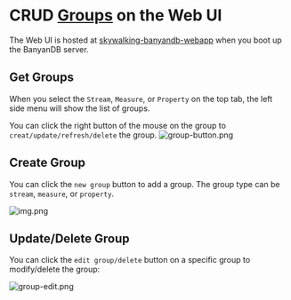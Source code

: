 ﻿# CRUD [Groups](../../../concept/data-model.md#groups) on the Web UI
The Web UI is hosted at [skywalking-banyandb-webapp](http://localhost:17913/) when you boot up the BanyanDB server.

## Get Groups
When you select the `Stream`, `Measure`, or `Property` on the top tab, the left side menu will show the list of groups.

You can click the right button of the mouse on the group to `creat/update/refresh/delete` the group.
![group-button.png](https://skywalking.apache.org/doc-graph/banyandb/v0.7.0/web-ui/group-button.png)

## Create Group
You can click the `new group` button to add a group. The group type can be `stream`, `measure`, or `property`.

![img.png](https://skywalking.apache.org/doc-graph/banyandb/v0.7.0/web-ui/group-add.png)

## Update/Delete Group
You can click the `edit group/delete` button on a specific group to modify/delete the group:

![group-edit.png](https://skywalking.apache.org/doc-graph/banyandb/v0.7.0/web-ui/group-edit.png)